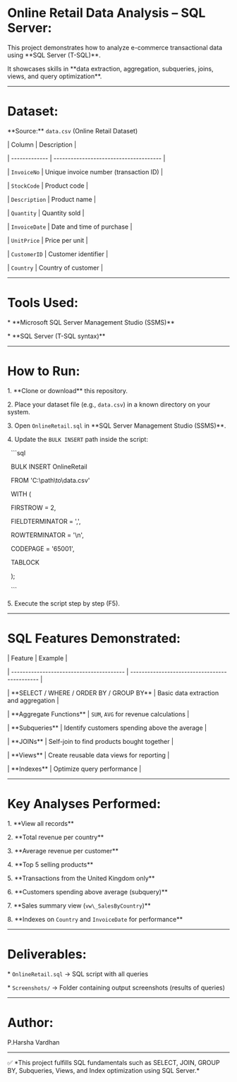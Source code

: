 # Online Retail Data Analysis – SQL Server:



This project demonstrates how to analyze e-commerce transactional data using \*\*SQL Server (T-SQL)\*\*.

It showcases skills in \*\*data extraction, aggregation, subqueries, joins, views, and query optimization\*\*.



---



# Dataset:



\*\*Source:\*\* `data.csv` (Online Retail Dataset)



| Column        | Description                            |

| ------------- | -------------------------------------- |

| `InvoiceNo`   | Unique invoice number (transaction ID) |

| `StockCode`   | Product code                           |

| `Description` | Product name                           |

| `Quantity`    | Quantity sold                          |

| `InvoiceDate` | Date and time of purchase              |

| `UnitPrice`   | Price per unit                         |

| `CustomerID`  | Customer identifier                    |

| `Country`     | Country of customer                    |



---



# Tools Used:



\* \*\*Microsoft SQL Server Management Studio (SSMS)\*\*

\* \*\*SQL Server (T-SQL syntax)\*\*



---



# How to Run:



1\. \*\*Clone or download\*\* this repository.

2\. Place your dataset file (e.g., `data.csv`) in a known directory on your system.

3\. Open `OnlineRetail.sql` in \*\*SQL Server Management Studio (SSMS)\*\*.

4\. Update the `BULK INSERT` path inside the script:



&nbsp;  ```sql

&nbsp;  BULK INSERT OnlineRetail

&nbsp;  FROM 'C:\\path\\to\\data.csv'

&nbsp;  WITH (

&nbsp;      FIRSTROW = 2,

&nbsp;      FIELDTERMINATOR = ',',

&nbsp;      ROWTERMINATOR = '\\n',

&nbsp;      CODEPAGE = '65001',

&nbsp;      TABLOCK

&nbsp;  );

&nbsp;  ```

5\. Execute the script step by step (F5).



---



# SQL Features Demonstrated:



| Feature                                  | Example                                       |

| ---------------------------------------- | --------------------------------------------- |

| \*\*SELECT / WHERE / ORDER BY / GROUP BY\*\* | Basic data extraction and aggregation         |

| \*\*Aggregate Functions\*\*                  | `SUM`, `AVG` for revenue calculations         |

| \*\*Subqueries\*\*                           | Identify customers spending above the average |

| \*\*JOINs\*\*                                | Self-join to find products bought together    |

| \*\*Views\*\*                                | Create reusable data views for reporting      |

| \*\*Indexes\*\*                              | Optimize query performance                    |



---



# Key Analyses Performed:



1\. \*\*View all records\*\*

2\. \*\*Total revenue per country\*\*

3\. \*\*Average revenue per customer\*\*

4\. \*\*Top 5 selling products\*\*

5\. \*\*Transactions from the United Kingdom only\*\*

6\. \*\*Customers spending above average (subquery)\*\*

7\. \*\*Sales summary view (`vw\_SalesByCountry`)\*\*

8\. \*\*Indexes on `Country` and `InvoiceDate` for performance\*\*



---



# Deliverables:



\* `OnlineRetail.sql` → SQL script with all queries

\* `Screenshots/` → Folder containing output screenshots (results of queries)



---



# Author:



P.Harsha Vardhan

---



✅ \*This project fulfills SQL fundamentals such as SELECT, JOIN, GROUP BY, Subqueries, Views, and Index optimization using SQL Server.\*



